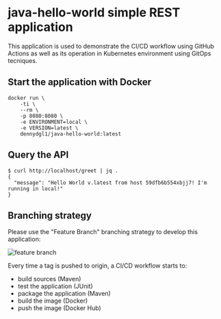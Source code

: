 # java-hello-world simple REST application

This application is used to demonstrate the CI/CD workflow using GitHub Actions as well as its operation in Kubernetes environment using GitOps tecniques.

## Start the application with Docker

```
docker run \
    -ti \
    --rm \
    -p 8080:8080 \
    -e ENVIRONMENT=local \
    -e VERSION=latest \
    dennydgl1/java-hello-world:latest
```

## Query the API

```console
$ curl http://localhost/greet | jq .
{
  "message": "Hello World v.latest from host 59dfb6b554xbjj7! I'm running in local!"
}
```

## Branching strategy

Please use the "Feature Branch" branching strategy to develop this application:

![feature branch](img/1.svg)

Every time a tag is pushed to origin, a CI/CD workflow starts to:

- build sources (Maven)
- test the application (JUnit)
- package the application (Maven)
- build the image (Docker)
- push the image (Docker Hub)


